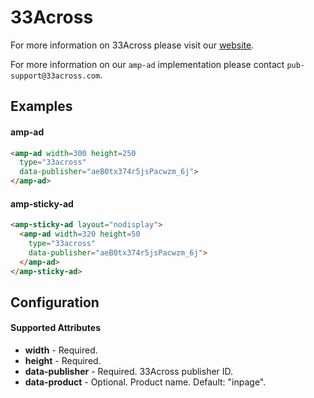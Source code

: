 <!---
Copyright 2016 The AMP HTML Authors. All Rights Reserved.

Licensed under the Apache License, Version 2.0 (the "License");
you may not use this file except in compliance with the License.
You may obtain a copy of the License at

      http://www.apache.org/licenses/LICENSE-2.0

Unless required by applicable law or agreed to in writing, software
distributed under the License is distributed on an "AS-IS" BASIS,
WITHOUT WARRANTIES OR CONDITIONS OF ANY KIND, either express or implied.
See the License for the specific language governing permissions and
limitations under the License.
-->

# 33Across

For more information on 33Across please visit our [website](https://33across.com/).

For more information on our `amp-ad` implementation please contact `pub-support@33across.com`.

## Examples

#### amp-ad

```html
<amp-ad width=300 height=250
  type="33across"
  data-publisher="aeB0tx374r5jsPacwzm_6j">
</amp-ad>
```

#### amp-sticky-ad

```html
<amp-sticky-ad layout="nodisplay">
  <amp-ad width=320 height=50
    type="33across"
    data-publisher="aeB0tx374r5jsPacwzm_6j">
  </amp-ad>
</amp-sticky-ad>
```

## Configuration

#### Supported Attributes

- **width** - Required.
- **height** - Required.
- **data-publisher** - Required. 33Across publisher ID.
- **data-product** - Optional. Product name. Default: "inpage".

